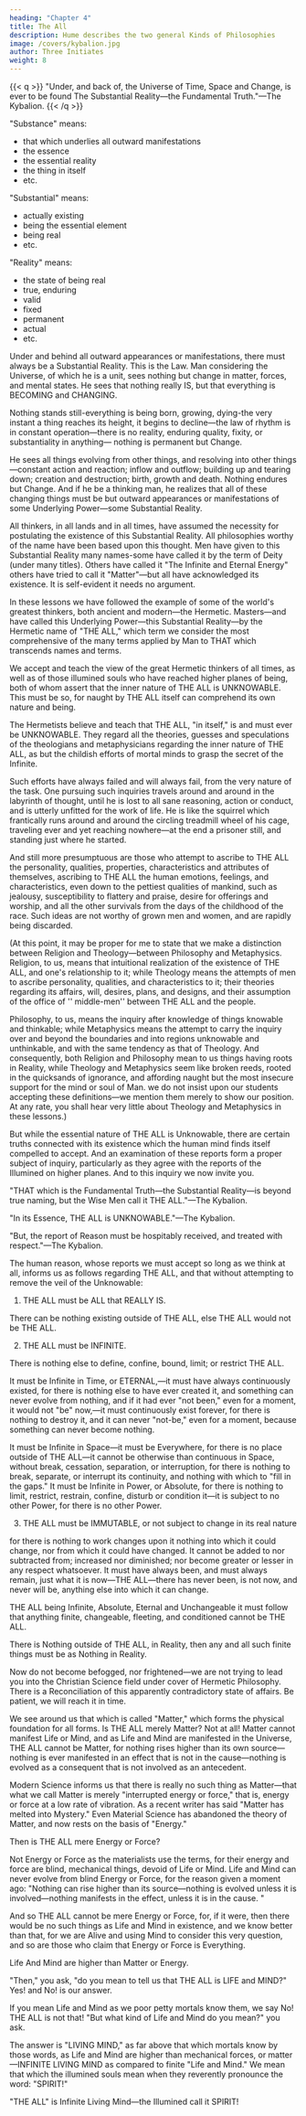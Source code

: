 ```yaml
---
heading: "Chapter 4"
title: The All
description: Hume describes the two general Kinds of Philosophies
image: /covers/kybalion.jpg
author: Three Initiates
weight: 8
---
```



{{< q >}}
"Under, and back of, the Universe of Time, Space and Change, is ever to be found The Substantial Reality—the Fundamental Truth."—The Kybalion.
{{< /q >}}


"Substance" means:
- that which underlies all outward manifestations
- the essence
- the essential reality
- the thing in itself
- etc. 

"Substantial" means: 
- actually existing
- being the essential element
- being real
- etc.

"Reality" means: 
- the state of being real
- true, enduring
- valid
- fixed
- permanent
- actual
- etc.

Under and behind all outward appearances or manifestations, there must always be a Substantial Reality. This is the Law. Man considering the Universe, of which he is a unit, sees nothing but change in matter, forces, and mental states. He sees that nothing really IS, but that everything is BECOMING and CHANGING. 

Nothing stands still-everything is being born, growing, dying-the very instant a thing reaches its height, it begins to decline—the law of rhythm is in constant operation—there is no reality, enduring quality, fixity, or substantiality in anything— nothing is permanent but Change. 

He sees all things evolving from other things, and resolving into other things—constant action and reaction; inflow and outflow; building up and tearing down; creation and destruction; birth, growth and death. Nothing endures but Change. And if he be a thinking man, he realizes that all of these changing things must be but outward appearances or manifestations of some Underlying Power—some Substantial Reality.

All thinkers, in all lands and in all times, have assumed the necessity for postulating the existence of this Substantial Reality. All philosophies worthy of the name have been based upon this thought. Men have given to this Substantial Reality many names-some have called it by the term of Deity (under many titles). Others have called it "The Infinite and Eternal Energy" others have tried to call it "Matter"—but all have acknowledged its existence. It is self-evident it needs no argument.

In these lessons we have followed the example of some of the world's greatest thinkers, both ancient and modern—the Hermetic. Masters—and have called this Underlying Power—this Substantial Reality—by the Hermetic name of "THE ALL," which term we consider the most comprehensive of the many terms applied by Man to THAT which transcends names and terms.

We accept and teach the view of the great Hermetic thinkers of all times, as well as of those illumined souls who have reached higher planes of being, both of whom assert that the inner nature of THE ALL is UNKNOWABLE. This must be so, for naught by THE ALL itself can comprehend its own nature and being.

The Hermetists believe and teach that THE ALL, "in itself," is and must ever be UNKNOWABLE. They regard all the theories, guesses and speculations of the theologians and metaphysicians regarding the inner nature of THE ALL, as but the childish efforts of mortal minds to grasp the secret of the Infinite. 

Such efforts have always failed and will always fail, from the very nature of the task. One pursuing such inquiries travels around and around in the labyrinth of thought, until he is lost to all sane reasoning, action or conduct, and is utterly unfitted for the work of life. He is like the squirrel which frantically runs around and around the circling treadmill wheel of his cage, traveling ever and yet reaching nowhere—at the end a prisoner still, and standing just where he started.

And still more presumptuous are those who attempt to ascribe to THE ALL the personality, qualities, properties, characteristics and attributes of themselves, ascribing to THE ALL the human emotions, feelings, and characteristics, even down to the pettiest qualities of mankind, such as jealousy, susceptibility to flattery and praise, desire for offerings and worship, and all the other survivals from the days of the childhood of the race. Such ideas are not worthy of grown men and women, and are rapidly being discarded.

(At this point, it may be proper for me to state that we make a distinction between Religion and Theology—between Philosophy and Metaphysics. Religion, to us, means that intuitional realization of the existence of THE ALL, and one's relationship to it; while Theology means the attempts of men to ascribe personality, qualities, and characteristics to it; their theories regarding its affairs, will, desires, plans, and designs, and their assumption of the office of '' middle-men'' between THE ALL and the people. 

Philosophy, to us, means the inquiry after knowledge of things knowable and thinkable; while Metaphysics means the attempt to carry the inquiry over and beyond the boundaries and into regions unknowable and unthinkable, and with the same tendency as that of Theology. And consequently, both Religion and Philosophy mean to us things having roots in Reality, while Theology and Metaphysics seem like broken reeds, rooted in the quicksands of ignorance, and affording naught but the most insecure support for the mind or soul of Man. we do not insist upon our students accepting these definitions—we mention them merely to show our position. At any rate, you shall hear very little about Theology and Metaphysics in these lessons.)

But while the essential nature of THE ALL is Unknowable, there are certain truths connected with its existence which the human mind finds itself compelled to accept. And an examination of these reports form a proper subject of inquiry, particularly as they agree with the reports of the Illumined on higher planes. And to this inquiry we now invite you.

"THAT which is the Fundamental Truth—the Substantial Reality—is beyond true naming, but the Wise Men call it THE ALL."—The Kybalion.

"In its Essence, THE ALL is UNKNOWABLE."—The Kybalion.

"But, the report of Reason must be hospitably received, and treated with respect."—The Kybalion.

The human reason, whose reports we must accept so long as we think at all, informs us as follows regarding THE ALL, and that without attempting to remove the veil of the Unknowable:

1. THE ALL must be ALL that REALLY IS. 

There can be nothing existing outside of THE ALL, else THE ALL would not be THE ALL.

2. THE ALL must be INFINITE. 

There is nothing else to define, confine, bound, limit; or restrict THE ALL. 

It must be Infinite in Time, or ETERNAL,—it must have always continuously existed, for there is nothing else to have ever created it, and something can never evolve from nothing, and if it had ever "not been," even for a moment, it would not "be" now,—it must continuously exist forever, for there is nothing to destroy it, and it can never "not-be," even for a moment, because something can never become nothing. 

It must be Infinite in Space—it must be Everywhere, for there is no place outside of THE ALL—it cannot be otherwise than continuous in Space, without break, cessation, separation, or interruption, for there is nothing to break, separate, or interrupt its continuity, and nothing with which to "fill in the gaps." It must be Infinite in Power, or Absolute, for there is nothing to limit, restrict, restrain, confine, disturb or condition it—it is subject to no other Power, for there is no other Power.

3. THE ALL must be IMMUTABLE, or not subject to change in its real nature

for there is nothing to work changes upon it nothing into which it could change, nor from which it could have changed. It cannot be added to nor subtracted from; increased nor diminished; nor become greater or lesser in any respect whatsoever. It must have always been, and must always remain, just what it is now—THE ALL—there has never been, is not now, and never will be, anything else into which it can change.

THE ALL being Infinite, Absolute, Eternal and Unchangeable it must follow that anything finite, changeable, fleeting, and conditioned cannot be THE ALL. 

There is Nothing outside of THE ALL, in Reality, then any and all such finite things must be as Nothing in Reality. 

Now do not become befogged, nor frightened—we are not trying to lead you into the Christian Science field under cover of Hermetic Philosophy. There is a Reconciliation of this apparently contradictory state of affairs. Be patient, we will reach it in time.

We see around us that which is called "Matter," which forms the physical foundation for all forms. Is THE ALL merely Matter? Not at all! Matter cannot manifest Life or Mind, and as Life and Mind are manifested in the Universe, THE ALL cannot be Matter, for nothing rises higher than its own source—nothing is ever manifested in an effect that is not in the cause—nothing is evolved as a consequent that is not involved as an antecedent. 

Modern Science informs us that there is really no such thing as Matter—that what we call Matter is merely "interrupted energy or force," that is, energy or force at a low rate of vibration. As a recent writer has said "Matter has melted into Mystery." Even Material Science has abandoned the theory of Matter, and now rests on the basis of "Energy."

Then is THE ALL mere Energy or Force? 

Not Energy or Force as the materialists use the terms, for their energy and force are blind, mechanical things, devoid of Life or Mind. Life and Mind can never evolve from blind Energy or Force, for the reason given a moment ago: "Nothing can rise higher than its source—nothing is evolved unless it is involved—nothing manifests in the effect, unless it is in the cause. " 

And so THE ALL cannot be mere Energy or Force, for, if it were, then there would be no such things as Life and Mind in existence, and we know better than that, for we are Alive and using Mind to consider this very question, and so are those who claim that Energy or Force is Everything.

Life And Mind are higher than Matter or Energy.

"Then," you ask, "do you mean to tell us that THE ALL is LIFE and MIND?" Yes! and No! is our answer. 

If you mean Life and Mind as we poor petty mortals know them, we say No! THE ALL is not that! "But what kind of Life and Mind do you mean?" you ask.

The answer is "LIVING MIND," as far above that which mortals know by those words, as Life and Mind are higher than mechanical forces, or matter—INFINITE LIVING MIND as compared to finite "Life and Mind." We mean that which the illumined souls mean when they reverently pronounce the word: "SPIRIT!"

"THE ALL" is Infinite Living Mind—the Illumined call it SPIRIT!
